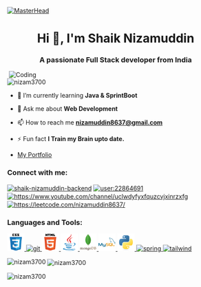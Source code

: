 [![MasterHead](https://user-images.githubusercontent.com/99876749/204871672-98eeac12-1d33-4f4a-9aa3-c0d820b6d942.gif)](www.linkedin.com/in/shaik-nizamuddin-backend)
<h1 align="center">Hi 👋, I'm Shaik Nizamuddin</h1>
<h3 align="center">A passionate Full Stack developer from India</h3>
<img align="right" alt="Coding" width="500" src="https://camo.githubusercontent.com/56362def1bbc81d47e30e00d1f680d6698e05f1175c47957ef4a058ff3a840d5/68747470733a2f2f6c66736f6c7574696f6e732e6e65742f77702d636f6e74656e742f75706c6f6164732f323032312f31322f46756c6c2d537461636b2d446576656c6f706d656e742d46656174757265642d496d6167652d4c6576656c466976652d536f6c7574696f6e732e676966">

<p align="left"> <img src="https://komarev.com/ghpvc/?username=nizam3700&label=Profile%20views&color=0e75b6&style=flat" alt="nizam3700" /> </p>

- 🌱 I’m currently learning **Java & SprintBoot**

- 💬 Ask me about **Web Development**

- 📫 How to reach me **nizamuddin8637@gmail.com**

- ⚡ Fun fact **I Train my Brain upto date.**

- <a href="https://www.crio.do/learn/portfolio/nizamuddin8637/?edit=true" target="blank">My Portfolio</a>

<h3 align="left">Connect with me:</h3>
<p align="left">
<a href="https://linkedin.com/in/shaik-nizamuddin-backend" target="blank"><img align="center" src="https://raw.githubusercontent.com/rahuldkjain/github-profile-readme-generator/master/src/images/icons/Social/linked-in-alt.svg" alt="shaik-nizamuddin-backend" height="30" width="40" /></a>
<a href="https://stackoverflow.com/users/user:22864691" target="blank"><img align="center" src="https://raw.githubusercontent.com/rahuldkjain/github-profile-readme-generator/master/src/images/icons/Social/stack-overflow.svg" alt="user:22864691" height="30" width="40" /></a>
<a href="https://www.youtube.com/c/https://www.youtube.com/channel/uclwdyfyxfquzcvjxinrzxfg" target="blank"><img align="center" src="https://raw.githubusercontent.com/rahuldkjain/github-profile-readme-generator/master/src/images/icons/Social/youtube.svg" alt="https://www.youtube.com/channel/uclwdyfyxfquzcvjxinrzxfg" height="30" width="40" /></a>
<a href="https://www.leetcode.com/https://leetcode.com/nizamuddin8637/" target="blank"><img align="center" src="https://raw.githubusercontent.com/rahuldkjain/github-profile-readme-generator/master/src/images/icons/Social/leet-code.svg" alt="https://leetcode.com/nizamuddin8637/" height="30" width="40" /></a>
</p>

<h3 align="left">Languages and Tools:</h3>
<p align="left"> <a href="https://www.w3schools.com/css/" target="_blank" rel="noreferrer"> <img src="https://raw.githubusercontent.com/devicons/devicon/master/icons/css3/css3-original-wordmark.svg" alt="css3" width="40" height="40"/> </a> <a href="https://git-scm.com/" target="_blank" rel="noreferrer"> <img src="https://www.vectorlogo.zone/logos/git-scm/git-scm-icon.svg" alt="git" width="40" height="40"/> </a> <a href="https://www.w3.org/html/" target="_blank" rel="noreferrer"> <img src="https://raw.githubusercontent.com/devicons/devicon/master/icons/html5/html5-original-wordmark.svg" alt="html5" width="40" height="40"/> </a> <a href="https://www.java.com" target="_blank" rel="noreferrer"> <img src="https://raw.githubusercontent.com/devicons/devicon/master/icons/java/java-original.svg" alt="java" width="40" height="40"/> </a> <a href="https://www.mongodb.com/" target="_blank" rel="noreferrer"> <img src="https://raw.githubusercontent.com/devicons/devicon/master/icons/mongodb/mongodb-original-wordmark.svg" alt="mongodb" width="40" height="40"/> </a> <a href="https://www.mysql.com/" target="_blank" rel="noreferrer"> <img src="https://raw.githubusercontent.com/devicons/devicon/master/icons/mysql/mysql-original-wordmark.svg" alt="mysql" width="40" height="40"/> </a> <a href="https://www.python.org" target="_blank" rel="noreferrer"> <img src="https://raw.githubusercontent.com/devicons/devicon/master/icons/python/python-original.svg" alt="python" width="40" height="40"/> </a> <a href="https://spring.io/" target="_blank" rel="noreferrer"> <img src="https://www.vectorlogo.zone/logos/springio/springio-icon.svg" alt="spring" width="40" height="40"/> </a> <a href="https://tailwindcss.com/" target="_blank" rel="noreferrer"> <img src="https://www.vectorlogo.zone/logos/tailwindcss/tailwindcss-icon.svg" alt="tailwind" width="40" height="40"/> </a> </p>

<p><img align="left" src="https://github-readme-stats.vercel.app/api/top-langs?username=nizam3700&show_icons=true&locale=en&layout=compact" alt="nizam3700" /></p>

<p>&nbsp;<img align="center" src="https://github-readme-stats.vercel.app/api?username=nizam3700&show_icons=true&locale=en" alt="nizam3700" /></p>

<p><img align="center" src="https://github-readme-streak-stats.herokuapp.com/?user=nizam3700&" alt="nizam3700" /></p>
